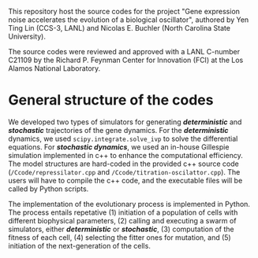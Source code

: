 This repository host the source codes for the project "Gene expression noise accelerates the evolution of a biological oscillator", authored by Yen Ting Lin (CCS-3, LANL) and Nicolas E. Buchler (North Carolina State University). 

The source codes were reviewed and approved with a LANL C-number C21109 by the Richard P. Feynman Center for Innovation (FCI) at the Los Alamos National Laboratory. 

# General structure of the codes

We developed two types of simulators for generating ***deterministic*** and ***stochastic*** trajectories of the gene dynamics. For the ***deterministic*** dynamics, we used ```scipy.integrate.solve_ivp``` to solve the differential equations. For ***stochastic dynamics***, we used an in-house Gillespie simulation implemented in c++ to enhance the computational efficiency. The model structures are hard-coded in the provided c++ source code (```/Ccode/repressilator.cpp``` and ```/Ccode/titration-oscilattor.cpp```). The users will have to compile the c++ code, and the executable files will be called by Python scripts. 

The implementation of the evolutionary process is implemented in Python. The process entails repetative (1) initiation of a population of cells with different biophysical parameters, (2) calling and executing a swarm of simulators, either ***deterministic*** or ***stochastic***, (3) computation of the fitness of each cell, (4) selecting the fitter ones for mutation, and (5) initiation of the next-generation of the cells.

